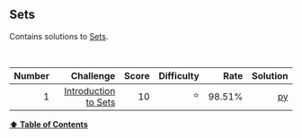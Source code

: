 
## Sets
Contains solutions to [Sets](https://www.hackerrank.com/domains/python?filters%5Bsubdomains%5D%5B%5D=py-sets).

<br/>

Number   |   Challenge                                                                                                 |   Score   |   Difficulty   |   Rate     |   Solution                                                                                                    
--:      |   --:                                                                                                       |   --:     |   --:          |   --:      |   --:                                                                                                         
1        |   [Introduction to Sets](https://www.hackerrank.com/challenges/py-introduction-to-sets?isFullScreen=true)   |   10      |   :star:       |   98.51%   |   [py](https://github.com/jaimiles23/HackerRank_Solutions/blob/master/python/04_sets/01_introductiontosets.py)



<b><a href="#hackerrank">:arrow_up: Table of Contents</a></b>
<br/>
<br/>


